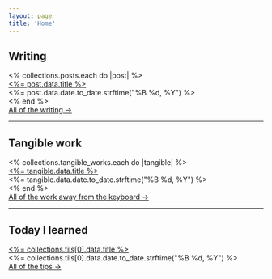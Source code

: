 ```yaml
---
layout: page
title: 'Home'
---
```


<div class="mx-auto my-0 bg-white p-[20px] sm:p-[40px] pb-1">
	<h2 class="mt-0">Writing</h2>
  <% collections.posts.each do |post| %>
    <div class="mb-[16px]">
      <div class="mt-0 mb-0">
        <a href="<%= post.relative_url %>"><%= post.data.title %></a>
      </div>
			<div class="post-date"><%= post.data.date.to_date.strftime("%B %d, %Y") %></div>
    </div>
  <% end %>
	<div class="mt-2">
		<a class="text-xs text-[#616161]" href="/blog">All of the writing →</a>
	</div>
	<hr class="mt-6">
	<h2 class="mt-6">Tangible work</h2>
	<% collections.tangible_works.each do |tangible| %>
		<div class="mb-[16px]">
			<div class="mt-0 mb-0">
				<a href="<%= tangible.relative_url %>"><%= tangible.data.title %></a>
			</div>
			<div class="post-date"><%= tangible.data.date.to_date.strftime("%B %d, %Y") %></div>
		</div>
	<% end %> 
	<div class="mt-2">
		<a class="text-xs text-[#616161]" href="/tangible-work">All of the work away from the keyboard →</a>
	</div>
	<hr class="mt-6">
	<h2 class="mt-6">Today I learned</h2>
	<div class="mb-[16px]">
		<div class="mt-0 mb-0">
			<a href="<%= collections.tils[0].relative_url %>"><%= collections.tils[0].data.title %></a>
		</div>
		<div class="post-date"><%= collections.tils[0].data.date.to_date.strftime("%B %d, %Y") %></div>
	</div>
	<div class="mt-2 mb-6">
		<a class="text-xs text-[#616161]" href="/today-i-learned">All of the tips →</a>
	</div>
	<!-- <hr class="mt-6">
	<h2 class="mt-6">This week</h2>
	<% collections.sprints.each do |sprint| %>
    <div class="mb-[16px]">
      <div class="mt-0 mb-0">
        <a class="" href="<%= sprint.relative_url %>"><%= sprint.data.title %></a>
      </div>
    </div>
  <% end %> -->
</div>
